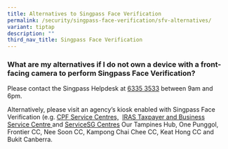 ```yaml
---
title: Alternatives to Singpass Face Verification
permalink: /security/singpass-face-verification/sfv-alternatives/
variant: tiptap
description: ""
third_nav_title: Singpass Face Verification
---
```

<h3>What are my alternatives if I do not own a device with a front-facing camera to perform Singpass Face Verification?</h3>
<p>Please contact the Singpass Helpdesk at <a href="tel:+6563353533" rel="noopener noreferrer nofollow" target="_blank">6335 3533</a> between 9am and 6pm.</p>
<p>Alternatively, please visit an agency’s kiosk enabled with Singpass Face
Verification (e.g. <a href="https://www.cpf.gov.sg/member/contact-us/visit-us" rel="noopener" target="_blank"><u>CPF Service Centres,</u></a>&nbsp;
<a href="https://www.iras.gov.sg/contact-us/locate-us" rel="noopener" target="_blank"><u>IRAS Taxpayer and Business Service Centre</u>
</a>and <a href="https://www.psd.gov.sg/servicesg/" rel="noopener" target="_blank"><u>ServiceSG Centres</u></a> Our
Tampines Hub, One Punggol, Frontier CC, Nee Soon CC, Kampong Chai Chee
CC, Keat Hong CC and Bukit Canberra.</p>